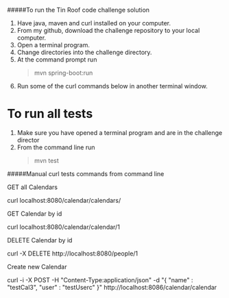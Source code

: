 #####To run the Tin Roof code challenge solution

1. Have java, maven and curl installed on your computer.
2. From my github, download the challenge repository to your local computer.
3. Open a terminal program.
4. Change directories into the challenge directory.
5. At the command prompt run
   >mvn spring-boot:run
6. Run some of the curl commands below in another terminal window. 

# To run all tests
1. Make sure you have opened a terminal program and are in the challenge director
2. From the command line run
   >mvn test
   
#####Manual curl tests commands from command line

GET all Calendars

curl localhost:8080/calendar/calendars/

GET Calendar by id

curl localhost:8080/calendar/calendar/1

DELETE Calendar by id

curl -X DELETE http://localhost:8080/people/1

Create new Calendar

curl -i -X POST -H "Content-Type:application/json" -d "{  \"name\" : \"testCal3\",  \"user\" : \"testUserc\" }" http://localhost:8086/calendar/calendar
